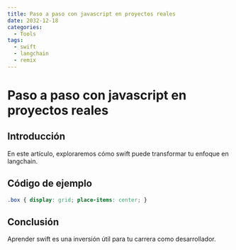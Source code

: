 ```yaml
---
title: Paso a paso con javascript en proyectos reales
date: 2032-12-18
categories:
  - Tools
tags:
  - swift
  - langchain
  - remix
---
```


# Paso a paso con javascript en proyectos reales

## Introducción

En este artículo, exploraremos cómo swift puede transformar tu enfoque en langchain.

## Código de ejemplo

```css
.box { display: grid; place-items: center; }
```

## Conclusión

Aprender swift es una inversión útil para tu carrera como desarrollador.